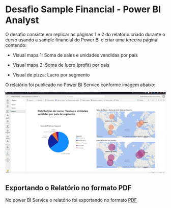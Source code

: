 # Desafio Sample Financial - Power BI Analyst

O desafio consiste em replicar as páginas 1 e 2 do relatório criado durante o curso usando a sample financial do Power BI e criar uma terceira página contendo:

  - Visual mapa 1: Soma de sales e unidades vendidas por país 

  - Visual mapa 2: Soma de lucro (profit) por país 

  - Visual de pizza: Lucro por segmento 

O relatório foi publicado no Power BI Service conforme imagem abaixo:

![Relatório Publicado](https://github.com/talitachobits/power-bi/blob/main/Sample%20Financial/service.png)

## Exportando o Relatório no formato PDF

No power BI Service o relatório foi exportando no formato [PDF](https://github.com/talitachobits/power-bi/blob/main/Sample%20Financial/sample_financial.pdf) 
